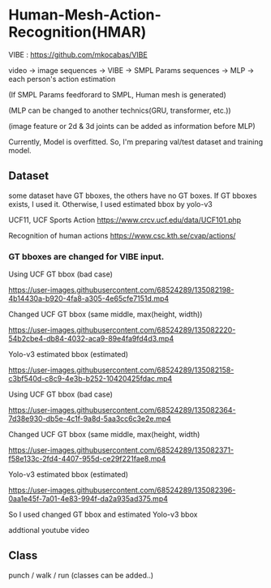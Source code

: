 # Human-Mesh-Action-Recognition(HMAR)

VIBE : https://github.com/mkocabas/VIBE

video -> image sequences -> VIBE -> SMPL Params sequences -> MLP -> each person's action estimation

(If SMPL Params feedforard to SMPL, Human mesh is generated)

(MLP can be changed to another technics(GRU, transformer, etc.))

(image feature or 2d & 3d joints can be added as information before MLP)

Currently, Model is overfitted. So, I'm preparing val/test dataset and training model.

## Dataset

some dataset have GT bboxes, the others have no GT boxes.
If GT bboxes exists, I used it.
Otherwise, I used estimated bbox by yolo-v3

UCF11, UCF Sports Action
https://www.crcv.ucf.edu/data/UCF101.php

Recognition of human actions
https://www.csc.kth.se/cvap/actions/

### GT bboxes are changed for VIBE input.


Using UCF GT bbox (bad case)

https://user-images.githubusercontent.com/68524289/135082198-4b14430a-b920-4fa8-a305-4e65cfe7151d.mp4


Changed UCF GT bbox (same middle, max(height, width))

https://user-images.githubusercontent.com/68524289/135082220-54b2cbe4-db84-4032-aca9-89e4fa9fd4d3.mp4


Yolo-v3 estimated bbox (estimated)

https://user-images.githubusercontent.com/68524289/135082158-c3bf540d-c8c9-4e3b-b252-10420425fdac.mp4


Using UCF GT bbox (bad case)

https://user-images.githubusercontent.com/68524289/135082364-7d38e930-db5e-4c1f-9a8d-5aa3cc6c3e2e.mp4


Changed UCF GT bbox (same middle, max(height, width)

https://user-images.githubusercontent.com/68524289/135082371-f58e133c-2fd4-4407-955d-ce29f221fae8.mp4


Yolo-v3 estimated bbox (estimated)

https://user-images.githubusercontent.com/68524289/135082396-0aa1e45f-7a01-4e83-994f-da2a935ad375.mp4

So I used changed GT bbox and estimated Yolo-v3 bbox

addtional youtube video

## Class
punch / walk / run (classes can be added..)
